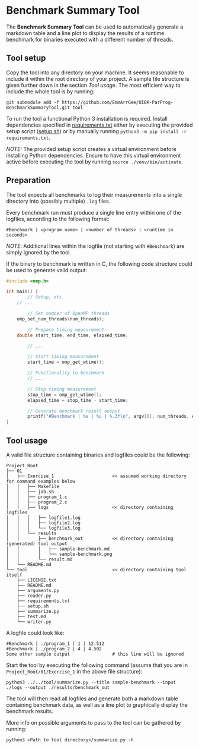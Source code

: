 # Benchmark Summary Tool

The **Benchmark Summary Tool** can be used to automatically generate a markdown table and a line plot to display the results of a runtime benchmark for binaries executed with a different number of threads.

## Tool setup

Copy the tool into any directory on your machine. It seems reasonable to include it within the root directory of your project. A sample file structure is given further down in the section *Tool usage*. The most efficient way to include the whole tool is by running:

`git submodule add -f https://github.com/EmmArrGee/UIBK-ParProg-BenchmarkSummaryTool.git tool`

To run the tool a functional Python 3 installation is required. Install dependencies specified in [requirements.txt](requirements.txt) either by executing the provided setup script ([setup.sh](setup.sh)) or by manually running `python3 -m pip install -r requirements.txt`.

*NOTE:* The provided setup script creates a virtual environment before installing Python dependencies. Ensure to have this virtual environment active before executing the tool by running `source ./venv/bin/activate`.

## Preparation

The tool expects all benchmarks to log their measurements into a single directory into (possibly multiple) `.log` files.

Every benchmark run must produce a single line entry within one of the logfiles, according to the following format:

`#Benchmark | <program name> | <number of threads> | <runtime in seconds>`

*NOTE*: Additional lines within the logfile (not starting with `#Benchmark`) are simply ignored by the tool.

If the binary to benchmark is written in C, the following code structure could be used to generate valid output:

```c
#include <omp.h>

int main() {
    	// Setup, etc.
	// ...

    	// Set number of OpenMP threads
	omp_set_num_threads(num_threads);

    	// Prepare timing measurement
	double start_time, end_time, elapsed_time;

    	// ...

    	// Start timing measurement
    	start_time = omp_get_wtime();

    	// Functionality to benchmark
    	// ...

    	// Stop timing measurement
    	stop_time = omp_get_wtime();
    	elapsed_time = stop_time - start_time;

    	// Generate benchmark result output
    	printf("#Benchmark | %s | %u | %.3f\n", argv[0], num_threads, elapsed_time);
}

```
## Tool usage

A valid file structure containing binaries and logfiles could be the following:

```
Project_Root
├── 01
│   ├── Exercise_1                      << assumed working directory for command examples below
│   │   ├── Makefile
│   │   ├── job.sh
│   │   ├── program_1.c
│   │   ├── program_2.c
|   |   ├── logs                        << directory containing logfiles
│   │   │   ├── logfile1.log
│   │   │   ├── logfile2.log
│   │   │   └── logfile3.log
│   │   └── results
│   │       ├── benchmark_out           << directory containing (generated) tool output
│   │       │   ├── sample-benchmark.md        
│   │       │   └── sample-benchmark.png
│   │       └── result.md
│   └── README.md
└── tool                                << directory containing tool itself
    ├── LICENSE.txt
    ├── README.md
    ├── arguments.py
    ├── reader.py
    ├── requirements.txt
    ├── setup.sh
    ├── summarize.py
    ├── test.md
    └── writer.py
```

A logfile could look like:

```
#Benchmark | ./program_1 | 1 | 12.512
#Benchmark | ./program_2 | 4 | 4.502
Some other sample output                # this line will be ignored
```

Start the tool by executing the following command (assume that you are in `Project_Root/01/Exercise_1` in the above file structure):

`python3 ../../tool/summarize.py --title sample-benchmark --input ./logs --output ./results/benchmark_out`

The tool will then read all logfiles and generate both a markdown table containing benchmark data, as well as a line plot to graphically display the benchmark results.

More info on possible arguments to pass to the tool can be gathered by running:

`python3 <Path to tool directory>/summarize.py -h`
